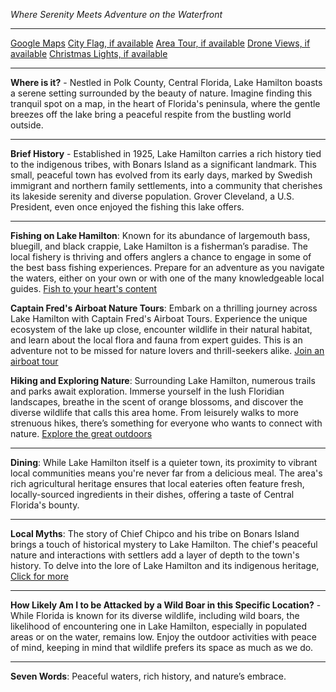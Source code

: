 *Where Serenity Meets Adventure on the Waterfront*

---

[Google Maps](https://www.google.com/maps/place/Lake+Hamilton,+FL/data=!3m1!1e3)
[City Flag, if available](https://www.google.com/search?tbm=isch&q=Lake+Hamilton+FL+Flag+Picture)
[Area Tour, if available](https://www.youtube.com/results?search_query=Lake+Hamilton+FL+4k+tour)
[Drone Views, if available](https://www.youtube.com/results?search_query=Lake+Hamilton+FL+4k+drone)
[Christmas Lights, if available](https://www.youtube.com/results?search_query=Lake+Hamilton+FL+christmas+lights&sp=CAI%253D)

---

**Where is it?** - Nestled in Polk County, Central Florida, Lake Hamilton boasts a serene setting surrounded by the beauty of nature. Imagine finding this tranquil spot on a map, in the heart of Florida's peninsula, where the gentle breezes off the lake bring a peaceful respite from the bustling world outside.

---

**Brief History** - Established in 1925, Lake Hamilton carries a rich history tied to the indigenous tribes, with Bonars Island as a significant landmark. This small, peaceful town has evolved from its early days, marked by Swedish immigrant and northern family settlements, into a community that cherishes its lakeside serenity and diverse population. Grover Cleveland, a U.S. President, even once enjoyed the fishing this lake offers.

---

**Fishing on Lake Hamilton**: Known for its abundance of largemouth bass, bluegill, and black crappie, Lake Hamilton is a fisherman’s paradise. The local fishery is thriving and offers anglers a chance to engage in some of the best bass fishing experiences. Prepare for an adventure as you navigate the waters, either on your own or with one of the many knowledgeable local guides.
  [Fish to your heart's content](https://www.youtube.com/results?search_query=Lake+Hamilton+FL+fishing)

**Captain Fred's Airboat Nature Tours**: Embark on a thrilling journey across Lake Hamilton with Captain Fred's Airboat Tours. Experience the unique ecosystem of the lake up close, encounter wildlife in their natural habitat, and learn about the local flora and fauna from expert guides. This is an adventure not to be missed for nature lovers and thrill-seekers alike.
  [Join an airboat tour](https://www.youtube.com/results?search_query=Lake+Hamilton+FL+airboat+tour)

**Hiking and Exploring Nature**: Surrounding Lake Hamilton, numerous trails and parks await exploration. Immerse yourself in the lush Floridian landscapes, breathe in the scent of orange blossoms, and discover the diverse wildlife that calls this area home. From leisurely walks to more strenuous hikes, there’s something for everyone who wants to connect with nature.
  [Explore the great outdoors](https://www.youtube.com/results?search_query=Lake+Hamilton+FL+hiking)

---

**Dining**: While Lake Hamilton itself is a quieter town, its proximity to vibrant local communities means you're never far from a delicious meal. The area's rich agricultural heritage ensures that local eateries often feature fresh, locally-sourced ingredients in their dishes, offering a taste of Central Florida's bounty.

---

**Local Myths**: The story of Chief Chipco and his tribe on Bonars Island brings a touch of historical mystery to Lake Hamilton. The chief's peaceful nature and interactions with settlers add a layer of depth to the town's history. To delve into the lore of Lake Hamilton and its indigenous heritage, [Click for more](https://www.google.com/search?q=Lake+Hamilton+FL+Chief+Chipco)

---

**How Likely Am I to be Attacked by a Wild Boar in this Specific Location?** - While Florida is known for its diverse wildlife, including wild boars, the likelihood of encountering one in Lake Hamilton, especially in populated areas or on the water, remains low. Enjoy the outdoor activities with peace of mind, keeping in mind that wildlife prefers its space as much as we do.

---

**Seven Words**: Peaceful waters, rich history, and nature’s embrace.
